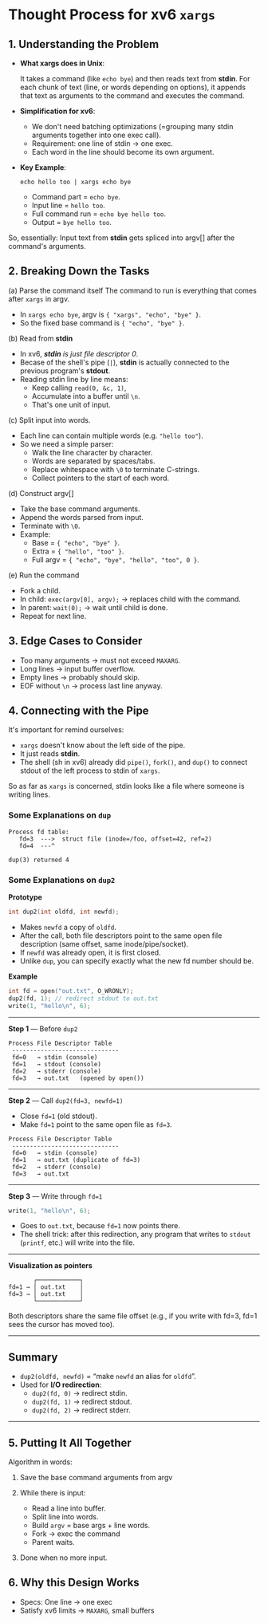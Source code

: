 # Thought Process for xv6 `xargs`

## 1. Understanding the Problem
- **What xargs does in Unix**:

    It takes a command (like `echo bye`) and then reads text from **stdin**. For each chunk of text (line, or words depending on options), it appends that text as arguments to the command and executes the command.

- **Simplification for xv6**:

    - We don't need batching optimizations (=grouping many stdin arguments together into one exec call).
    - Requirement: one line of stdin -> one exec.
    - Each word in the line should become its own argument.
- **Key Example**:
    ```
    echo hello too | xargs echo bye
    ```
    - Command part = `echo bye`.
    - Input line = `hello too`.
    - Full command run = `echo bye hello too`.
    - Output = `bye hello too`.

So, essentially:
    Input text from **stdin** gets spliced into argv[] after the command's arguments.

## 2. Breaking Down the Tasks
(a) Parse the command itself
The command to run is everything that comes after `xargs` in argv.
- In `xargs echo bye`, argv is `{ "xargs", "echo", "bye" }`.
- So the fixed base command is `{ "echo", "bye" }`.

(b) Read from **stdin**
- In xv6, ***stdin** is just file descriptor 0*.
- Becase of the shell's pipe (`|`), **stdin** is actually connected to the previous program's **stdout**.
- Reading stdin line by line means:
    - Keep calling `read(0, &c, 1)`,
    - Accumulate into a buffer until `\n`.
    - That's one unit of input.

(c) Split input into words.
- Each line can contain multiple words (e.g. `"hello too"`).
- So we need a simple parser:
    - Walk the line character by character.
    - Words are separated by spaces/tabs.
    - Replace whitespace with `\0` to terminate C-strings.
    - Collect pointers to the start of each word.

(d) Construct argv[]
- Take the base command arguments.
- Append the words parsed from input.
- Terminate with `\0`.
- Example:
    - Base = `{ "echo", "bye" }`.
    - Extra = `{ "hello", "too" }`.
    - Full argv = `{ "echo", "bye", "hello", "too", 0 }`.

(e) Run the command
- Fork a child.
- In child: `exec(argv[0], argv);` -> replaces child with the command.
- In parent: `wait(0);` -> wait until child is done.
- Repeat for next line.

## 3. Edge Cases to Consider
- Too many arguments -> must not exceed `MAXARG`.
- Long lines $\rightarrow$ input buffer overflow.
- Empty lines $\rightarrow$ probably should skip.
- EOF without `\n` -> process last line anyway.

## 4. Connecting with the Pipe
It's important for remind ourselves:
- `xargs` doesn't know about the left side of the pipe.
- It just reads **stdin**.
- The shell (sh in xv6) already did `pipe()`, `fork()`, and `dup()` to connect stdout of the left process to stdin of `xargs`.

So as far as `xargs` is concerned, stdin looks like a file where someone is writing lines. 

### Some Explanations on `dup`
```
Process fd table:
   fd=3  --->  struct file (inode=/foo, offset=42, ref=2)
   fd=4  ---^

dup(3) returned 4
```

### Some Explanations on `dup2`
**Prototype**
```c
int dup2(int oldfd, int newfd);
```
- Makes `newfd` a copy of `oldfd`.
- After the call, both file descriptors point to the same open file description (same offset, same inode/pipe/socket).
- If `newfd` was already open, it is first closed. 
- Unlike `dup`, you can specify exactly what the new fd number should be.

**Example**
```c
int fd = open("out.txt", O_WRONLY);
dup2(fd, 1); // redirect stdout to out.txt
write(1, "hello\n", 6);
```

---
**Step 1** — Before `dup2`
```
Process File Descriptor Table
 ------------------------------
 fd=0   → stdin (console)
 fd=1   → stdout (console)
 fd=2   → stderr (console)
 fd=3   → out.txt   (opened by open())
```

---
**Step 2** — Call `dup2(fd=3, newfd=1)`
- Close `fd=1` (old stdout).
- Make `fd=1` point to the same open file as `fd=3`.

```
Process File Descriptor Table
 ------------------------------
 fd=0   → stdin (console)
 fd=1   → out.txt (duplicate of fd=3)
 fd=2   → stderr (console)
 fd=3   → out.txt
```

---
**Step 3** — Write through `fd=1`

```c
write(1, "hello\n", 6);
```

- Goes to `out.txt`, because `fd=1` now points there.
- The shell trick: after this redirection, any program that writes to `stdout` (`printf`, etc.) will write into the file.

---
**Visualization as pointers**
```
       ┌────────────┐
fd=1 → │ out.txt    │
fd=3 → │ out.txt    │
       └────────────┘
```

Both descriptors share the same file offset (e.g., if you write with fd=3, fd=1 sees the cursor has moved too).

---

## Summary

- `dup2(oldfd, newfd)` = “make `newfd` an alias for `oldfd`”.  
- Used for **I/O redirection**:
  - `dup2(fd, 0)` → redirect stdin.  
  - `dup2(fd, 1)` → redirect stdout.  
  - `dup2(fd, 2)` → redirect stderr.  

---

## 5. Putting It All Together
Algorithm in words:
1. Save the base command arguments from argv
2. While there is input:
    
    * Read a line into buffer.
    * Split line into words.
    * Build `argv` = base args + line words.
    * Fork $\rightarrow$ exec the command
    * Parent waits.
3. Done when no more input.


## 6. Why this Design Works
* Specs: One line $\rightarrow$ one exec
* Satisfy xv6 limits $\rightarrow$ `MAXARG`, small buffers